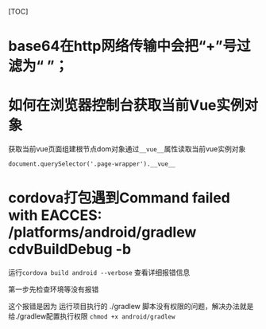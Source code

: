 [TOC]

# base64在http网络传输中会把“+”号过滤为“ ”；

# 如何在浏览器控制台获取当前Vue实例对象

获取当前vue页面组建根节点dom对象通过`__vue__`属性读取当前vue实例对象

`document.querySelector('.page-wrapper').__vue__` 



# cordova打包遇到Command failed with EACCES: /platforms/android/gradlew cdvBuildDebug -b

运行`cordova build android --verbose` 查看详细报错信息

第一步先检查环境等没有报错

这个报错是因为 运行项目执行的 ./gradlew 脚本没有权限的问题，解决办法就是给./gradlew配置执行权限 `chmod +x android/gradlew`



